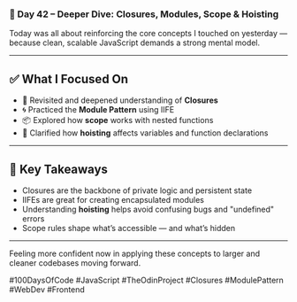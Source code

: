### 📅 Day 42 – Deeper Dive: Closures, Modules, Scope & Hoisting

Today was all about reinforcing the core concepts I touched on yesterday — because clean, scalable JavaScript demands a strong mental model.

---

## ✅ What I Focused On

- 🧠 Revisited and deepened understanding of **Closures**
- 🌀 Practiced the **Module Pattern** using IIFE  
- 📦 Explored how **scope** works with nested functions  
- 🚀 Clarified how **hoisting** affects variables and function declarations

---

## 🧠 Key Takeaways

- Closures are the backbone of private logic and persistent state  
- IIFEs are great for creating encapsulated modules  
- Understanding **hoisting** helps avoid confusing bugs and "undefined" errors  
- Scope rules shape what’s accessible — and what’s hidden

---

Feeling more confident now in applying these concepts to larger and cleaner codebases moving forward.

#100DaysOfCode #JavaScript #TheOdinProject #Closures #ModulePattern #WebDev #Frontend
